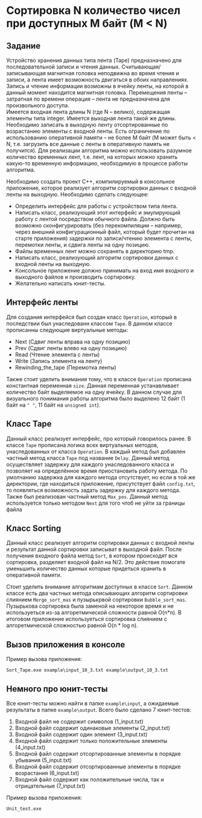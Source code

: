 # Сортировка N количество чисел при доступных M байт (M &lt; N)
## Задание
Устройство хранения данных типа лента (Tape) предназначено для последовательной записи и чтения 
данных. Считывающая/записывающая магнитная головка неподвижна во время чтения и записи, а 
лента имеет возможность двигаться в обоих направлениях. Запись и чтение информации возможны в 
ячейку ленты, на которой в данный момент находится магнитная головка. Перемещения ленты – 
затратная по времени операция – лента не предназначена для произвольного доступа.  
Имеется входная лента длины N (где N – велико), содержащая элементы типа integer. Имеется 
выходная лента такой же длины. Необходимо записать в выходную ленту отсортированные по 
возрастанию элементы с входной ленты. Есть ограничение по использованию оперативной памяти – не 
более M байт (M может быть < N, т.е. загрузить все данные с ленты в оперативную память не 
получится). Для реализации алгоритма можно использовать разумное количество временных лент, т.е. 
лент, на которых можно хранить какую-то временную информацию, необходимую в процессе работы 
алгоритма.

Необходимо создать проект С++, компилируемый в консольное приложение, которое реализует 
алгоритм сортировки данных с входной ленты на выходную. Необходимо сделать следующее:
- Определить интерфейс для работы с устройством типа лента.
- Написать класс, реализующий этот интерфейс и эмулирующий работу с лентой посредством 
обычного файла. Должно быть возможно сконфигурировать (без перекомпиляции – например, 
через внешний конфигурационный файл, который будет прочитан на старте приложения) 
задержки по записи/чтению элемента с ленты, перемотки ленты, и сдвига ленты на одну 
позицию.
- Файлы временных лент можно сохранять в директорию tmp.
- Написать класс, реализующий алгоритм сортировки данных с входной ленты на выходную.
- Консольное приложение должно принимать на вход имя входного и выходного файлов и 
производить сортировку.
- Желательно написать юнит-тесты.

## Интерфейс ленты
Для создания интерфейся был создан класс `Operation`, который в последствии был унаследованн классом `Tape`. В данном классе прописанны следующие виртуальные методы:

- Next (Сдвиг ленты вправа на одну позицию)
- Prev (Сдвиг ленты влево на одну позицию)
- Read (Чтение элемента с ленты)
- Write (Запись элемента на ленту)
- Rewinding_the_tape (Перемотка ленты)

Также стоит уделить внимания тому, что в классе `Operation` прописана константная переменная `size`. Данная переменная устанавливает количество байт выделяемое на одну ячейку. В данном случае для визуального понимания работы алгоритма было выделено 12 байт (1 байт на `" "`, 11 байт на `unsigned int`).

## Класс Tape
Данный класс реализует интерфейс, про который говорилось ранее. В классе `Tape` прописана логика всех виртуальных методов, унаследованных от класса `Operation`. В каждый метод был добавлен частный метод класса `Tape` под название `Delay`. Данный метод осуществляет задержку для каждого унаследованного класса и позволяет на определённое время приостановить работу метода. По умолчанию задержка для каждого метода отсутствует, но если в той же директории, где находиться приложение, присутствует файл `config.txt`, то появляться возможность задать задержку для каждого метода. Также был реализован частный метод `Max_pos`. Данный метод используется только методом `Next` для того чтоб не уйти за границы файла

## Класс Sorting
Данный класс реализует алгоритм сортировки данных с входной ленты и результат данной сортировки записыват в выходной файл. После получения входного файла метод `Sort`, в котором происходят вся сортировка, разделяет входной файл на N/2. Это действие помогате уменьшить количество данных которые придеться хранить в оперативной памяти. 

Стоит уделить внимание алгоритмам доступных в классе `Sort`. Данном классе есть два частных метода описывающих алгоритм сортировки слиянием `Merge_sort_mas` и пузырькрвой сортировки `Bubble_sort_mas`. Пузырькова сортировка была заменой на некоторое время и не используеться из-за алгоретмической сложности равной O(n*n). В итоговом приложение используеться сортировка слиянием с алгоретмической сложностью равной O(n * log n).

## Вызов приложения в консоле
Пример вызова приложения:
```shell
Sort_Tape.exe example\input_10_3.txt example\output_10_3.txt
```
## Немного про юнит-тесты
Все юнит-тесты можно найти в папке `example\input`, а ожидаемые результаты в папке `example\output`. Всего было сделано 7 юнит-тестов:
  1. Входной файл не содержит символов (1_input.txt)
  2. Входной файл содержит одинаковые элементы (2_input.txt)
  3. Входной файл содержит один элемент (3_input.txt)
  4. Входной файл содержит только положительные элементы (4_input.txt)
  5. Входной файл содержит отсортированные элементы в порядке убывания (5_input.txt)
  6. Входной файл содержит отсортированные элементы в порядке возрастания (6_input.txt)
  7. Входной файл содержит как положительные числа, так и отрицательные (7_input.txt)

Пример вызова приложения:
```shel2
Unit_test.exe
```
